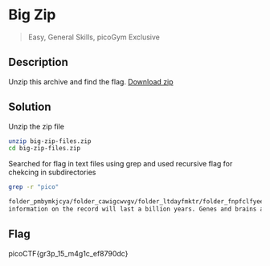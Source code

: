 # Big Zip
> Easy, General Skills, picoGym Exclusive
## Description
Unzip this archive and find the flag.
[Download zip](https://artifacts.picoctf.net/c/503/big-zip-files.zip)
## Solution
Unzip the zip file
```bash
unzip big-zip-files.zip
cd big-zip-files.zip 
```
Searched for flag in text files using grep and used recursive flag for chekcing in subdirectories
```bash
grep -r "pico"
```
```bash
folder_pmbymkjcya/folder_cawigcwvgv/folder_ltdayfmktr/folder_fnpfclfyee/whzxrpivpqld.txt:
information on the record will last a billion years. Genes and brains and books encode picoCTF{gr3p_15_m4g1c_ef8790dc}
```

## Flag

picoCTF{gr3p_15_m4g1c_ef8790dc}
